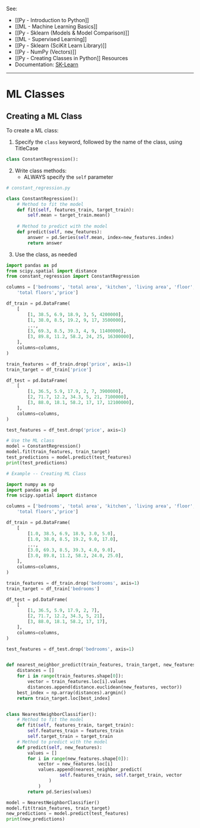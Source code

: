 See:
* [[Py - Introduction to Python]]
* [[ML - Machine Learning Basics]]
* [[Py - Sklearn (Models & Model Comparison)]]
* [[ML - Supervised Learning]]
* [[Py - Sklearn (SciKit Learn Library)]]
* [[Py - NumPy (Vectors)]]
* [[Py - Creating Classes in Python]]
Resources
* Documentation: [SK-Learn](https://scikit-learn.org/stable/)

----
# ML Classes


## Creating a ML Class
To create a ML class:
1. Specify the `class` keyword, followed by the name of the class, using TitleCase
```Python
class ConstantRegression():
```

2. Write class methods:
	* ALWAYS specify the `self` parameter
```Python
# constant_regression.py

class ConstantRegression():
	# Method to fit the model
	def fit(self, features_train, target_train):
		self.mean = target_train.mean()
		
	# Method to predict with the model
	def predict(self, new_features):
        answer = pd.Series(self.mean, index=new_features.index)
        return answer
```

3. Use the class, as needed
```Python
import pandas as pd
from scipy.spatial import distance
from constant_regression import ConstantRegression

columns = ['bedrooms', 'total area', 'kitchen', 'living area', 'floor',
    'total floors','price']

df_train = pd.DataFrame(
    [
        [1, 38.5, 6.9, 18.9, 3, 5, 4200000],
        [1, 38.0, 8.5, 19.2, 9, 17, 3500000],
        ...,
        [3, 69.3, 8.5, 39.3, 4, 9, 11400000],
        [3, 89.8, 11.2, 58.2, 24, 25, 16300000],
    ],
    columns=columns,
)

train_features = df_train.drop('price', axis=1)
train_target = df_train['price']

df_test = pd.DataFrame(
    [
        [1, 36.5, 5.9, 17.9, 2, 7, 3900000],
        [2, 71.7, 12.2, 34.3, 5, 21, 7100000],
        [3, 88.0, 18.1, 58.2, 17, 17, 12100000],
    ],
    columns=columns,
)

test_features = df_test.drop('price', axis=1)

# Use the ML class
model = ConstantRegression()
model.fit(train_features, train_target)
test_predictions = model.predict(test_features)
print(test_predictions)
```

```Python
# Example -- Creating ML Class

import numpy as np
import pandas as pd
from scipy.spatial import distance

columns = ['bedrooms', 'total area', 'kitchen', 'living area', 'floor',
    'total floors','price']

df_train = pd.DataFrame(
    [
        [1.0, 38.5, 6.9, 18.9, 3.0, 5.0],
        [1.0, 38.0, 8.5, 19.2, 9.0, 17.0],
        ...,
        [3.0, 69.3, 8.5, 39.3, 4.0, 9.0],
        [3.0, 89.8, 11.2, 58.2, 24.0, 25.0],
    ],
    columns=columns,
)

train_features = df_train.drop('bedrooms', axis=1)
train_target = df_train['bedrooms']

df_test = pd.DataFrame(
    [
        [1, 36.5, 5.9, 17.9, 2, 7],
        [2, 71.7, 12.2, 34.3, 5, 21],
        [3, 88.0, 18.1, 58.2, 17, 17],
    ],
    columns=columns,
)

test_features = df_test.drop('bedrooms', axis=1)


def nearest_neighbor_predict(train_features, train_target, new_features):
    distances = []
    for i in range(train_features.shape[0]):
        vector = train_features.loc[i].values
        distances.append(distance.euclidean(new_features, vector))
    best_index = np.array(distances).argmin()
    return train_target.loc[best_index]


class NearestNeighborClassifier():
	# Method to fit the model
    def fit(self, features_train, target_train):
        self.features_train = features_train
        self.target_train = target_train
    # Method to predict with the model    
    def predict(self, new_features):
        values = []
        for i in range(new_features.shape[0]):
            vector = new_features.loc[i]
            values.append(nearest_neighbor_predict(
                    self.features_train, self.target_train, vector
                )
            )
        return pd.Series(values)

model = NearestNeighborClassifier()
model.fit(train_features, train_target)
new_predictions = model.predict(test_features)
print(new_predictions)
```